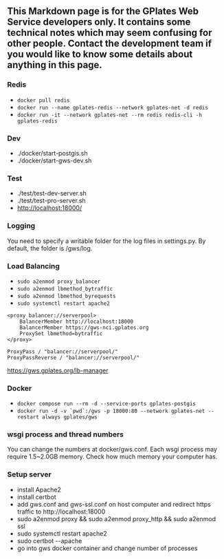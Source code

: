 ## This Markdown page is for the GPlates Web Service developers only. It contains some technical notes which may seem confusing for other people. Contact the development team if you would like to know some details about anything in this page.

### Redis

- `docker pull redis`
- `docker run --name gplates-redis --network gplates-net -d redis`
- `docker run -it --network gplates-net --rm redis redis-cli -h gplates-redis`

### Dev

- ./docker/start-postgis.sh
- ./docker/start-gws-dev.sh

### Test

- ./test/test-dev-server.sh
- ./test/test-pro-server.sh
- <http://localhost:18000/>

### Logging

You need to specify a writable folder for the log files in settings.py. By default, the folder is /gws/log.

### Load Balancing

- `sudo a2enmod proxy_balancer`
- `sudo a2enmod lbmethod_bytraffic`
- `sudo a2enmod lbmethod_byrequests`
- `sudo systemctl restart apache2`

```
<proxy balancer://serverpool>
    BalancerMember http://localhost:18000
    BalancerMember https://gws-nci.gplates.org
    ProxySet lbmethod=bytraffic
</proxy>
```
```
ProxyPass / "balancer://serverpool/"
ProxyPassReverse / "balancer://serverpool/"
```

https://gws.gplates.org/lb-manager

### Docker

- `docker compose run --rm -d --service-ports gplates-postgis`
- ``docker run -d -v `pwd`:/gws -p 18000:80 --network gplates-net --restart always gplates/gws``

### wsgi process and thread numbers

You can change the numbers at docker/gws.conf. Each wsgi process may require 1.5~2.0GB memory. Check how much memory your computer has.

### Setup server

- install Apache2
- install certbot
- add gws.conf and gws-ssl.conf on host computer and redirect https traffic to http://localhost:18000
- sudo a2enmod proxy && sudo a2enmod proxy_http && sudo a2enmod ssl
- sudo systemctl restart apache2
- sudo certbot --apache 
- go into gws docker container and change number of processes